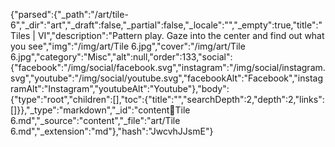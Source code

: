 {"parsed":{"_path":"/art/tile-6","_dir":"art","_draft":false,"_partial":false,"_locale":"","_empty":true,"title":"Tiles | VI","description":"Pattern play. Gaze into the center and find out what you see","img":"/img/art/Tile 6.jpg","cover":"/img/art/Tile 6.jpg","category":"Misc","alt":null,"order":133,"social":{"facebook":"/img/social/facebook.svg","instagram":"/img/social/instagram.svg","youtube":"/img/social/youtube.svg","facebookAlt":"Facebook","instagramAlt":"Instagram","youtubeAlt":"Youtube"},"body":{"type":"root","children":[],"toc":{"title":"","searchDepth":2,"depth":2,"links":[]}},"_type":"markdown","_id":"content:art:Tile 6.md","_source":"content","_file":"art/Tile 6.md","_extension":"md"},"hash":"JwcvhJJsmE"}